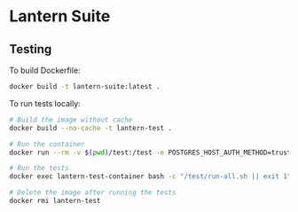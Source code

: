 # Lantern Suite

## Testing

To build Dockerfile:

```bash
docker build -t lantern-suite:latest .
```

To run tests locally:

```bash
# Build the image without cache
docker build --no-cache -t lantern-test .

# Run the container
docker run --rm -v $(pwd)/test:/test -e POSTGRES_HOST_AUTH_METHOD=trust -d --name lantern-test-container lantern-test

# Run the tests
docker exec lantern-test-container bash -c "/test/run-all.sh || exit 1"

# Delete the image after running the tests
docker rmi lantern-test
```

